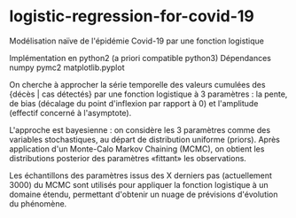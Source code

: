 # logistic-regression-for-covid-19
Modélisation naïve de l'épidémie Covid-19 par une fonction logistique

Implémentation en python2 (a priori compatible python3)
Dépendances
  numpy
  pymc2
  matplotlib.pyplot
  
On cherche à approcher la série temporelle des valeurs cumulées des {décès | cas détectés} par une fonction logistique à 3 paramètres : la pente, de bias (décalage du point d'inflexion par rapport à 0) et l'amplitude (effectif concerné à l'asymptote).

L'approche est bayesienne : on considère les 3 paramètres comme des variables stochastiques, au départ de distribution uniforme (priors). Après application d'un Monte-Calo Markov Chaining (MCMC), on obtient les distributions posterior des paramètres «fittant» les observations.

Les échantillons des paramètres issus des X derniers pas (actuellement 3000) du MCMC sont utilisés pour appliquer la fonction logistique à un domaine étendu, permettant d'obtenir un nuage de prévisions d'évolution du phénomène.

